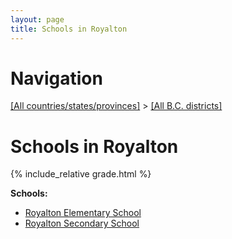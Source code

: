 ```yaml
---
layout: page
title: Schools in Royalton
---
```

# Navigation

[[All countries/states/provinces]](../..) > [[All B.C. districts]](..)

# Schools in Royalton

{% include_relative grade.html %}

**Schools:**

- [Royalton Elementary School](Royalton_Elementary_School.md)
- [Royalton Secondary School](Royalton_Secondary_School.md)
